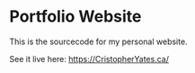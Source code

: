 # Portfolio Website

This is the sourcecode for my personal website.

See it live here: https://CristopherYates.ca/
